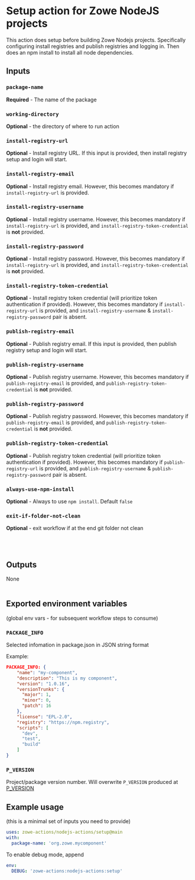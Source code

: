 # Setup action for Zowe NodeJS projects

This action does setup before building Zowe Nodejs projects. Specifically configuring install registries and publish registries and logging in. Then does an npm install to install all node dependencies.  

## Inputs

### `package-name`

**Required** - The name of the package

### `working-directory`

**Optional** - the directory of where to run action

### `install-registry-url`

**Optional** - Install registry URL. If this input is provided, then install registry setup and login will start.

### `install-registry-email`

**Optional** - Install registry email. However, this becomes mandatory if `install-registry-url` is provided.

### `install-registry-username`

**Optional** - Install registry username. However, this becomes mandatory if `install-registry-url` is provided, and `install-registry-token-credential` is __not__ provided.

### `install-registry-password`

**Optional** - Install registry password. However, this becomes mandatory if `install-registry-url` is provided, and `install-registry-token-credential` is __not__ provided.

### `install-registry-token-credential`

**Optional** - Install registry token credential (will prioritize token authentication if provided). However, this becomes mandatory if `install-registry-url` is provided, and `install-registry-username` & `install-registry-password` pair is absent.

### `publish-registry-email`

**Optional** - Publish registry email. If this input is provided, then publish registry setup and login will start.

### `publish-registry-username`

**Optional** - Publish registry username. However, this becomes mandatory if `publish-registry-email` is provided, and `publish-registry-token-credential` is __not__ provided.

### `publish-registry-password`

**Optional** - Publish registry password. However, this becomes mandatory if `publish-registry-email` is provided, and `publish-registry-token-credential` is __not__ provided.

### `publish-registry-token-credential`

**Optional** - Publish registry token credential (will prioritize token authentication if provided). However, this becomes mandatory if `publish-registry-url` is provided, and `publish-registry-username` & `publish-registry-password` pair is absent.

### `always-use-npm-install`

**Optional** - Always to use `npm install`. Default `false`

### `exit-if-folder-not-clean`

**Optional** - exit workflow if at the end git folder not clean

<br /><br />

## Outputs

None
<br /><br />

## Exported environment variables

(global env vars - for subsequent workflow steps to consume)  

### `PACKAGE_INFO`

Selected infomation in package.json in JSON string format  

Example:

```json
PACKAGE_INFO: {
    "name": "my-component",
    "description": "This is my component",
    "version": "1.0.16",
    "versionTrunks": {
      "major": 1,
      "minor": 0,
      "patch": 16
    },
    "license": "EPL-2.0",
    "registry": "https://npm.registry",
    "scripts": [
      "dev",
      "test",
      "build"
    ]
}
```

### `P_VERSION`

Project/package version number. Will overwrite `P_VERSION` produced at [P_VERSION](https://github.com/zowe-actions/shared-actions/tree/main/prepare-workflow#p_version)
<br />

## Example usage

(this is a minimal set of inputs you need to provide)

```yaml
uses: zowe-actions/nodejs-actions/setup@main
with:
  package-name: 'org.zowe.mycomponent'
```

To enable debug mode, append

```yaml
env:
  DEBUG: 'zowe-actions:nodejs-actions:setup'
```

